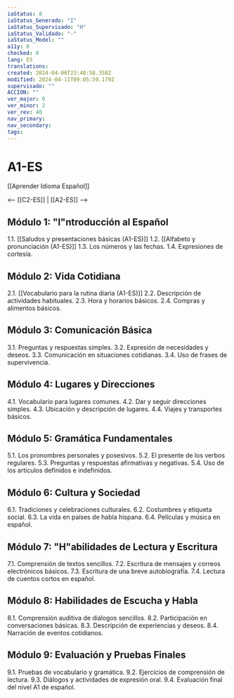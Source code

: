 ```yaml
---
iaStatus: 8
iaStatus_Generado: "I"
iaStatus_Supervisado: "H"
iaStatus_Validado: "-"
iaStatus_Model: ""
a11y: 0
checked: 0
lang: ES
translations: 
created: 2024-04-06T23:48:58.358Z
modified: 2024-04-11T09:05:59.179Z
supervisado: ""
ACCION: ""
ver_major: 0
ver_minor: 2
ver_rev: 40
nav_primary: 
nav_secondary: 
tags:
---
```

# A1-ES

[[Aprender Idioma Español]]

<-- [[C2-ES]] | [[A2-ES]] --> 

## Módulo 1: "I"ntroducción al Español

1.1. [[Saludos y presentaciones básicas (A1-ES)]]
1.2. [[Alfabeto y pronunciación (A1-ES)]]
1.3. Los números y las fechas.
1.4. Expresiones de cortesía.

## Módulo 2: Vida Cotidiana

2.1. [[Vocabulario para la rutina diaria (A1-ES)]]
2.2. Descripción de actividades habituales.
2.3. Hora y horarios básicos.
2.4. Compras y alimentos básicos.

## Módulo 3: Comunicación Básica

3.1. Preguntas y respuestas simples.
3.2. Expresión de necesidades y deseos.
3.3. Comunicación en situaciones cotidianas.
3.4. Uso de frases de supervivencia.

## Módulo 4: Lugares y Direcciones

4.1. Vocabulario para lugares comunes.
4.2. Dar y seguir direcciones simples.
4.3. Ubicación y descripción de lugares.
4.4. Viajes y transportes básicos.

## Módulo 5: Gramática Fundamentales

5.1. Los pronombres personales y posesivos.
5.2. El presente de los verbos regulares.
5.3. Preguntas y respuestas afirmativas y negativas.
5.4. Uso de los artículos definidos e indefinidos.

## Módulo 6: Cultura y Sociedad

6.1. Tradiciones y celebraciones culturales.
6.2. Costumbres y etiqueta social.
6.3. La vida en países de habla hispana.
6.4. Películas y música en español.

## Módulo 7: "H"abilidades de Lectura y Escritura

7.1. Comprensión de textos sencillos.
7.2. Escritura de mensajes y correos electrónicos básicos.
7.3. Escritura de una breve autobiografía.
7.4. Lectura de cuentos cortos en español.

## Módulo 8: Habilidades de Escucha y Habla

8.1. Comprensión auditiva de diálogos sencillos.
8.2. Participación en conversaciones básicas.
8.3. Descripción de experiencias y deseos.
8.4. Narración de eventos cotidianos.

## Módulo 9: Evaluación y Pruebas Finales

9.1. Pruebas de vocabulario y gramática.
9.2. Ejercicios de comprensión de lectura.
9.3. Diálogos y actividades de expresión oral.
9.4. Evaluación final del nivel A1 de español.

